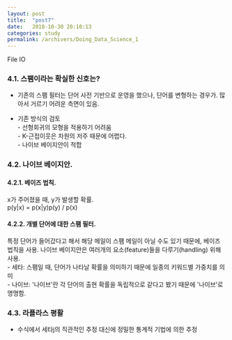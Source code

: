 ```yaml
---
layout: post
title:  "post7"
date:   2018-10-30 20:10:13
categories: study
permalink: /archivers/Doing_Data_Science_1
---
```


File IO

### 4.1. 스팸이라는 확실한 신호는?   
  - 기존의 스팸 필터는 단어 사전 기반으로 운영을 했으나, 단어를 변형하는 경우가. 많아서 거르기 어려운 측면이 있음.
 
  - 기존 방식의 검토   
	    - 선형회귀의 모형을 적용하기 어려움  
	    - K-근접이웃은 차원의 저주 때문에 어렵다.   
	    - 나이브 베이지안이 적합

### 4.2. 나이브 베이지안. 
#### 4.2.1. 베이즈 법칙.  
   x가 주어졌을 때, y가 발생할 확률.  
	p(y|x) = p(x|y)p(y) / p(x) 

#### 4.2.2. 개별 단어에 대한 스팸 필터.  
  특정 단어가 들어갔다고 해서 해당 메일이 스팸 메일이 아닐 수도 있기 때문에, 베이즈 법칙을 사용. 나이브 베이지안은 여러개의 요소(feature)들을 다루기(handling) 위해 사용.  
	  - 세타: 스팸일 때, 단어가 나타날 확률을 의미하기 때문에 일종의 키워드별 가중치를 의미  
	  - 나이브: '나이브'란 각 단어의 출현 확률을 독립적으로 같다고 봤기 때문에 '나이브'로 명명함. 

### 4.3. 라플라스 평활 
  - 수식에서 세타j의 직관적인 추정 대신에 정밀한 통계적 기법에 의한 추정

